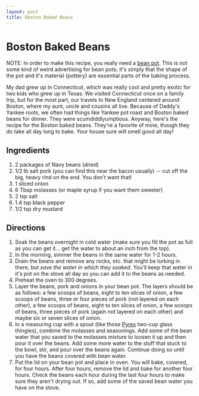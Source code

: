 ```yaml
---
layout: post
title: Boston Baked Beans
---
```


# Boston Baked Beans

NOTE: In order to make this recipe, you really need a [bean pot](http://www.potshopofboston.com/BeanPots.htm?gclid=CNKCwuWlxK4CFQrCtgodaFfYfA). This is not some kind of weird advertising for bean pots; it's simply that the shape of the pot and it's material (pottery)
are essential parts of the baking process. 

My dad grew up in Connecticut, which was really cool and pretty exotic for two kids who grew up in Texas. We visited Connecticut once on a family trip, but for the most part, our travels 
to New England centered around Boston, where my aunt, uncle and cousins all live. Because of Daddy's Yankee roots, we often had things like Yankee pot roast and Boston baked beans for 
dinner. They were scumdiddlyumptious. Anyway, here's the recipe for the Boston baked beans. They're a favorite of mine, though they do take all day long to bake. Your house sure will smell
good all day! 

## Ingredients 
1. 2 packages of Navy beans (dried)
1. 1/2 lb salt pork (you can find this near the bacon usually) -- cut off the big, heavy rind on the end. You don't want that!
1. 1 sliced onion
1. 6 Tbsp molasses (or maple syrup if you want them sweeter)
1. 2 tsp salt
1. 1.4 tsp black pepper
1. 1/2 tsp dry mustard

## Directions
1. Soak the beans overnight in cold water (make sure you fill the pot as full as you can get it... get the water to about an inch from the top). 
1. In the morning, simmer the beans in the same water for 1-2 hours.
1. Drain the beans and remove any rocks, etc. that might be lurking in there, but _save the water in which they soaked_. You'll keep that water in it's pot on the stove all day so you can 
add it to the beans as needed.
1. Preheat the oven to 300 degrees. 
1. Layer the beans, pork and onions in your bean pot. The layers should be as follows: a few scoops of beans, eight to ten slices of onion, a few scoops of beans, three or four pieces of pork (not layered on each other), a few scoops of beans, 
eight to ten slices of onion, a few scoops of beans, three pieces of pork (again not layered on each other) and maybe six or seven slices of onion. 
1. In a measuring cup with a spout (like those [Pyrex](http://www.pyrexware.com/index.asp?pageID=13&CatID=379&SubCatID=391) two-cup glass thingies), combine the molasses and seasonings. 
Add some of the bean water that you saved to the molasses mixture to loosen it up and then pour it over the beans. Add some more water to the stuff that stuck to the bowl, stir, and pour 
over the beans again. Continue doing so until you have the beans covered with bean water. 
1. Put the lid on your bean pot and place in oven. You will bake, covered, for four hours. After four hours, remove the lid and bake for another four hours. Check the beans each hour during 
the last four hours to make sure they aren't drying out. If so, add some of the saved bean water you have on the stove. 
